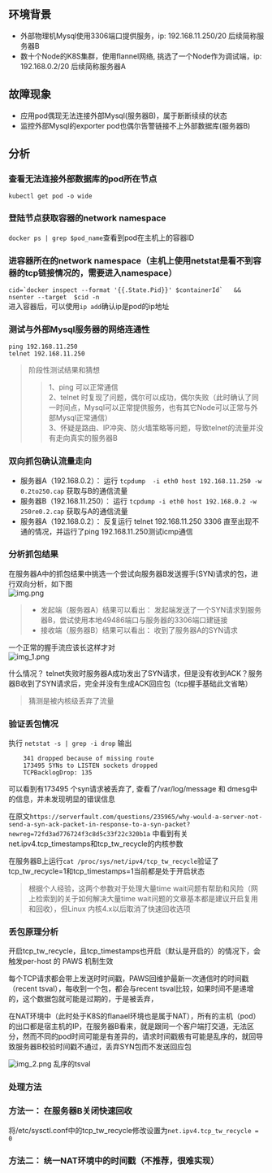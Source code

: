 ## 环境背景
- 外部物理机Mysql使用3306端口提供服务，ip: 192.168.11.250/20 后续简称服务器B
- 数十个Node的K8S集群，使用flannel网络, 挑选了一个Node作为调试端，ip: 192.168.0.2/20 后续简称服务器A

## 故障现象
- 应用pod偶现无法连接外部Mysql(服务器B)，属于断断续续的状态
- 监控外部Mysql的exporter pod也偶尔告警链接不上外部数据库(服务器B)

## 分析
### 查看无法连接外部数据库的pod所在节点
`kubectl get pod -o wide`

### 登陆节点获取容器的network namespace
`docker ps | grep $pod_name`查看到pod在主机上的容器ID

### 进容器所在的network namespace（主机上使用netstat是看不到容器的tcp链接情况的，需要进入namespace）
```cid=`docker inspect --format '{{.State.Pid}}' $containerId`   &&  nsenter --target  $cid -n```  
进入容器后，可以使用`ip add`确认ip是pod的ip地址

### 测试与外部Mysql服务器的网络连通性
`ping 192.168.11.250`  
`telnet 192.168.11.250`  

> 阶段性测试结果和猜想  
>> 1、ping 可以正常通信   
>> 2、telnet 时复现了问题，偶尔可以成功，偶尔失败（此时确认了同一时间点，Mysql可以正常提供服务，也有其它Node可以正常与外部Mysql正常通信）  
>> 3、怀疑是路由、IP冲突、防火墙策略等问题，导致telnet的流量并没有走向真实的服务器B  

### 双向抓包确认流量走向
- 服务器A（192.168.0.2）： 运行 `tcpdump  -i eth0 host 192.168.11.250 -w 0.2to250.cap` 获取与B的通信流量
- 服务器B（192.168.11.250）： 运行 `tcpdump -i eth0 host 192.168.0.2 -w 250re0.2.cap` 获取与A的通信流量
- 服务器A（192.168.0.2）： 反复运行 telnet 192.168.11.250 3306 直至出现不通的情况，并运行了ping 192.168.11.250测试icmp通信

### 分析抓包结果

在服务器A中的抓包结果中挑选一个尝试向服务器B发送握手(SYN)请求的包，进行双向分析，如下图  
![img.png](img.png)
> - 发起端（服务器A）结果可以看出： 发起端发送了一个SYN请求到服务器B，尝试使用本地49486端口与服务器的3306端口建链接  
> - 接收端（服务器B）结果可以看出： 收到了服务器A的SYN请求  

一个正常的握手流应该长这样才对  
    ![img_1.png](img_1.png)  

什么情况？ telnet失败时服务器A成功发出了SYN请求，但是没有收到ACK？服务器B收到了SYN请求后，完全并没有生成ACK回应包（tcp握手基础此文省略）   
> 猜测是被内核级丢弃了流量

### 验证丢包情况
执行 `netstat -s | grep -i drop` 输出  
```
    341 dropped because of missing route
    173495 SYNs to LISTEN sockets dropped
    TCPBacklogDrop: 135
```

可以看到有173495 个syn请求被丢弃了, 查看了/var/log/message 和 dmesg中的信息，并未发现明显的错误信息

在原文`https://serverfault.com/questions/235965/why-would-a-server-not-send-a-syn-ack-packet-in-response-to-a-syn-packet?newreg=72fd3ad776724f3c8d5c33f22c320b1a`
中看到有关net.ipv4.tcp_timestamps和tcp_tw_recycle的内核参数  

在服务器B上运行` cat /proc/sys/net/ipv4/tcp_tw_recycle `验证了tcp_tw_recycle=1和tcp_timestamps=1当前都是处于开启状态

> 根据个人经验，这两个参数对于处理大量time wait问题有帮助和风险（网上检索到的关于如何解决大量time wait问题的文章基本都是建议开启复用和回收），但Linux 内核4.x以后取消了快速回收选项


### 丢包原理分析

开启tcp_tw_recycle，且tcp_timestamps也开启（默认是开启的）的情况下，会触发per-host 的 PAWS 机制生效

每个TCP请求都会带上发送时时间戳，PAWS回维护最新一次通信时的时间戳（recent tsval），每收到一个包，都会与recent tsval比较，如果时间不是递增的，这个数据包就可能是过期的，于是被丢弃，

在NAT环境中（此时处于K8S的flanael环境也是属于NAT），所有的主机（pod）的出口都是宿主机的IP，在服务器B看来，就是跟同一个客户端打交道，无法区分，然而不同的pod时间可能是有差异的，请求时间戳极有可能是乱序的，就回导致服务器B校验时间戳不通过，丢弃SYN包而不发送回应包  

![img_2.png](img_2.png)
乱序的tsval


### 处理方法
### 方法一： 在服务器B关闭快速回收
将/etc/sysctl.conf中的tcp_tw_recycle修改设置为`net.ipv4.tcp_tw_recycle = 0 `  
### 方法二： 统一NAT环境中的时间戳（不推荐，很难实现）

